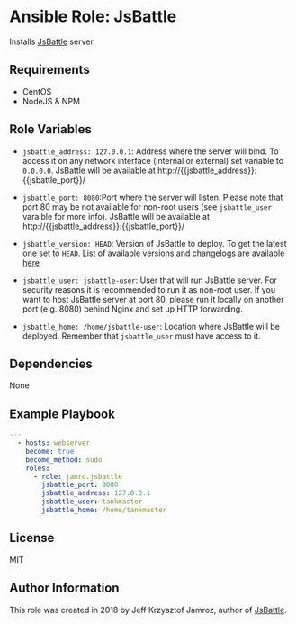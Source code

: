 Ansible Role: JsBattle
=========

Installs [JsBattle](https://github.com/jamro/jsbattle) server.

Requirements
------------

- CentOS
- NodeJS & NPM

Role Variables
--------------

- `jsbattle_address: 127.0.0.1`: Address where the server will bind. To access it on any network interface (internal or external) set variable to `0.0.0.0`. JsBattle will be available at http://{{jsbattle_address}}:{{jsbattle_port}}/

- `jsbattle_port: 8080`:Port where the server will listen. Please note that port 80 may be not available for non-root users (see `jsbattle_user` varaible for more info). JsBattle will be available at http://{{jsbattle_address}}:{{jsbattle_port}}/

- `jsbattle_version: HEAD`: Version of JsBattle to deploy. To get the latest one set to `HEAD`. List of available versions and changelogs are available [here](https://github.com/jamro/jsbattle/releases)

- `jsbattle_user: jsbattle-user`: User that will run JsBattle server. For security reasons it is recommended to run it as non-root user. If you want to host JsBattle server at port 80, please run it locally on another port (e.g. 8080) behind Nginx and set up HTTP forwarding.

- `jsbattle_home: /home/jsbattle-user`: Location where JsBattle will be deployed. Remember that `jsbattle_user` must have access to it.

Dependencies
------------

None

Example Playbook
----------------

```yml
---
  - hosts: webserver
    become: true
    become_method: sudo
    roles:
      - role: jamro.jsbattle
        jsbattle_port: 8080
        jsbattle_address: 127.0.0.1
        jsbattle_user: tankmaster
        jsbattle_home: /home/tankmaster
```
License
-------

MIT

Author Information
------------------

This role was created in 2018 by Jeff Krzysztof Jamroz, author of [JsBattle](https://github.com/jamro/jsbattle).
